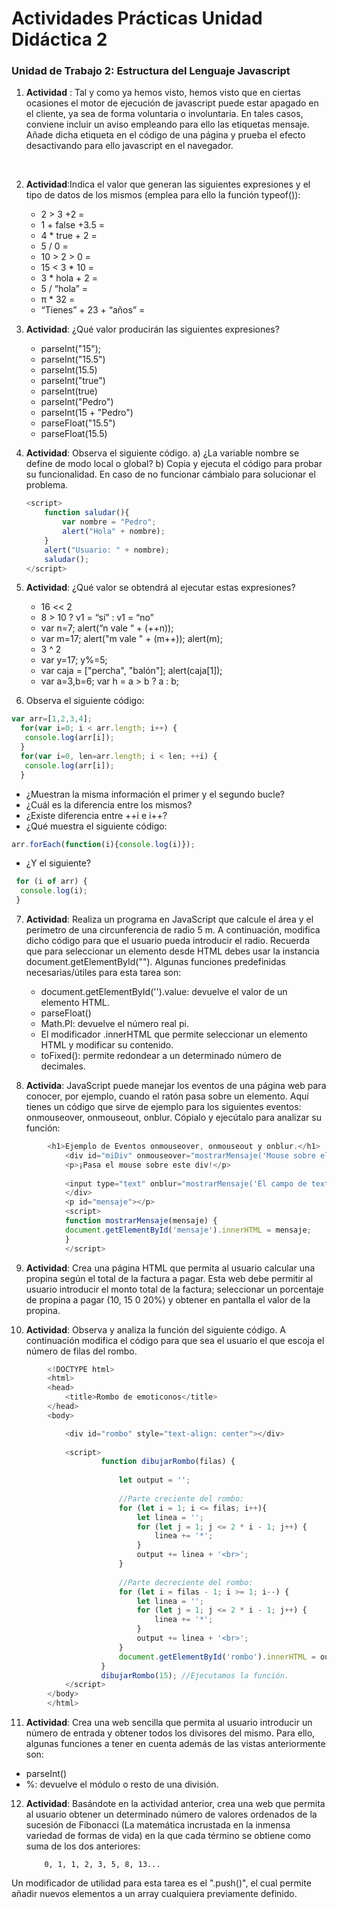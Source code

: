 # Actividades Prácticas Unidad Didáctica 2
### Unidad de Trabajo 2: Estructura del Lenguaje Javascript

1. **Actividad** :  Tal y como ya hemos visto, hemos visto que en ciertas ocasiones el motor de ejecución de javascript puede estar apagado en el cliente, ya sea de forma voluntaria o involuntaria. En tales casos, conviene incluir un aviso empleando para ello las etiquetas <noscript>mensaje</noscript>. Añade dicha etiqueta en el código de una página y prueba el efecto desactivando para ello javascript en el navegador.

<br>

2. **Actividad**:Indica el valor que generan las siguientes expresiones y el tipo de datos de los mismos (emplea para ello la función typeof()):

    - 2 > 3 +2 = 
    - 1 + false +3.5 = 
    - 4 * true + 2 = 
    - 5 / 0 = 
    - 10 > 2 > 0 = 
    - 15 < 3 * 10 = 
    - 3 * hola + 2 = 
    - 5 / “hola” = 
    - π * 32 = 
    - “Tienes” + 23 + “años” = 

3. **Actividad**: ¿Qué valor producirán las siguientes expresiones?

    - parseInt("15");
    - parseInt("15.5")
    - parseInt(15.5)
    - parseInt("true")
    - parseInt(true)
    - parseInt("Pedro")
    - parseInt(15 + "Pedro")
    - parseFloat("15.5")
    - parseFloat(15.5)

4. **Actividad**: Observa el siguiente código. a) ¿La variable nombre se define de modo local o global? b) Copia y ejecuta el código para probar su funcionalidad. En caso de no funcionar cámbialo para solucionar el problema.

    ```js
    <script>
        function saludar(){
            var nombre = "Pedro";
            alert("Hola" + nombre);
        }
        alert("Usuario: " + nombre);
        saludar();
    </script>
    ```
5. **Actividad**: ¿Qué valor se obtendrá al ejecutar estas expresiones?

    -  16 << 2
    -  8 > 10 ? v1 = “sí” : v1 = “no”
    -  var n=7; alert(“n vale “ + (++n));
    -  var m=17; alert("m vale " + (m++)); alert(m);
    -  3 ^ 2
    -  var y=17; y%=5;
    -  var caja = ["percha", "balón"]; alert(caja[1]);
    -  var a=3,b=6; var h = a > b ? a : b;

6. Observa el siguiente código:
```js
var arr=[1,2,3,4];
  for(var i=0; i < arr.length; i++) {
   console.log(arr[i]);
  }
  for(var i=0, len=arr.length; i < len; ++i) {
   console.log(arr[i]);
  } 
  ```
-  ¿Muestran la misma información el primer y el segundo bucle?
-  ¿Cuál es la diferencia entre los mismos?
-  ¿Existe diferencia entre ++i e i++?
-  ¿Qué muestra el siguiente código: 

```js
arr.forEach(function(i){console.log(i)}); 
```
- ¿Y el siguiente?
```js
 for (i of arr) {
  console.log(i);
 }
 ```

 7. **Actividad**: Realiza un programa en JavaScript que calcule el área y el perímetro de una circunferencia de radio 5 m. A continuación, modifica dicho código para que el usuario pueda introducir el radio. Recuerda que para seleccionar un elemento desde HTML debes usar la instancia document.getElementById(""). Algunas funciones predefinidas necesarias/útiles para esta tarea son:

    - document.getElementById('').value: devuelve el valor de un elemento HTML.
    - parseFloat()
    - Math.PI: devuelve el número real pi.
    - El modificador .innerHTML que permite seleccionar un elemento HTML y modificar su contenido.
    - toFixed(): permite redondear a un determinado número de decimales.

8. **Activida**:  JavaScript puede manejar los eventos de una página web para conocer, por ejemplo, cuando el ratón pasa sobre un elemento. Aquí tienes un código que sirve de ejemplo para los siguientes eventos: onmouseover, onmouseout, onblur. Cópialo y ejecútalo para analizar su función:

```js
        <h1>Ejemplo de Eventos onmouseover, onmouseout y onblur.</h1>
            <div id="miDiv" onmouseover="mostrarMensaje('Mouse sobre el div')" onmouseout="mostrarMensaje('Mouse fuera del div')">
            <p>¡Pasa el mouse sobre este div!</p>
                
            <input type="text" onblur="mostrarMensaje('El campo de texto ha perdido el foco')" placeholder="Escribe algo y luego haz clic fuera">
            </div>
            <p id="mensaje"></p>
            <script>
            function mostrarMensaje(mensaje) {
            document.getElementById('mensaje').innerHTML = mensaje;
            }
            </script>
```

9. **Actividad**: Crea una página HTML que permita al usuario calcular una propina según el total de la factura a pagar. Esta web debe permitir al usuario introducir el monto total de la factura; seleccionar un porcentaje de propina a pagar (10, 15 0 20%) y obtener en pantalla el valor de la propina.

10. **Actividad**: Observa y analiza la función del siguiente código. A continuación modifica el código para que sea el usuario el que escoja el número de filas del rombo.

```js
        <!DOCTYPE html>
        <html>
        <head>
            <title>Rombo de emoticonos</title>
        </head>
        <body>

            <div id="rombo" style="text-align: center"></div>
            
            <script>
                    function dibujarRombo(filas) {
                        
                        let output = '';
                        
                        //Parte creciente del rombo:
                        for (let i = 1; i <= filas; i++){
                            let linea = '';
                            for (let j = 1; j <= 2 * i - 1; j++) {
                                linea += '*';
                            }
                            output += linea + '<br>';
                        }
                        
                        //Parte decreciente del rombo:
                        for (let i = filas - 1; i >= 1; i--) {
                            let linea = '';
                            for (let j = 1; j <= 2 * i - 1; j++) {
                                linea += '*';
                            }
                            output += linea + '<br>';
                        }
                        document.getElementById('rombo').innerHTML = output;
                    }
                    dibujarRombo(15); //Ejecutamos la función.    
            </script>
        </body>
        </html>

```

11. **Actividad**: Crea una web sencilla que permita al usuario introducir un número de entrada y obtener todos los divisores del mismo. Para ello, algunas funciones a tener en cuenta además de las vistas anteriormente son:
- parseInt()
- %: devuelve el módulo o resto de una división.

12. **Actividad**:  Basándote en la actividad anterior, crea una web que permita al usuario obtener un determinado número de valores ordenados de la sucesión de Fibonacci (La matemática incrustada en la inmensa variedad de formas de vida)  en la que cada término se obtiene como suma de los dos anteriores:

            0, 1, 1, 2, 3, 5, 8, 13...

Un modificador de utilidad para esta tarea es el ".push()", el cual permite añadir nuevos elementos a un array cualquiera previamente definido.
